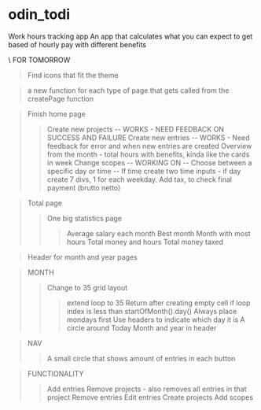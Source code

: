 # odin_todi

Work hours tracking app
An app that calculates what you can expect to get based of hourly pay with different benefits

\\ FOR TOMORROW

> Find icons that fit the theme

> a new function for each type of page that gets called from the createPage function

> Finish home page
>> Create new projects -- WORKS - NEED FEEDBACK ON SUCCESS AND FAILURE
>> Create new entries -- WORKS - Need feedback for error and when new entries are created
>> Overview from the month - total hours with benefits, kinda like the cards in week
>> Change scopes -- WORKING ON -- Choose between a specific day or time -- If time create two time inputs - if day create 7 divs, 1 for each weekday.
>> Add tax, to check final payment (brutto netto)

>Total page
>> One big statistics page
>>> Average salary each month
>>> Best month
>>> Month with most hours
>>> Total money and hours
>>> Total money taxed

>Header for month and year pages

>MONTH
>> Change to 35 grid layout
>>> extend loop to 35
>>> Return after creating empty cell if loop index is less than startOfMonth().day()
>> Always place mondays first
>> Use headers to indicate which day it is
>> A circle around Today
>> Month and year in header

> NAV
>> A small circle that shows amount of entries in each button

> FUNCTIONALITY
>> Add entries
>> Remove projects - also removes all entries in that project
>> Remove entries
>> Edit entries
>> Create projects
>> Add scopes
